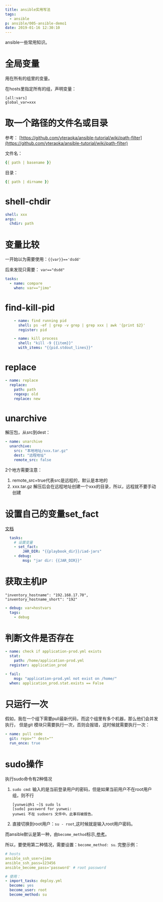 ```yaml
---
title: ansible实用写法
tags:
  - ansible
p: ansible/005-ansible-demo1
date: 2019-01-16 12:30:10
---
```


ansible一些常用知识。

# 全局变量
用在所有的组里的变量。

在hosts里指定所有的组，声明变量：
```
[all:vars]
global_var=xxx
```
# 取一个路径的文件名或目录
参考： [https://github.com/yteraoka/ansible-tutorial/wiki/path-filter](https://github.com/yteraoka/ansible-tutorial/wiki/path-filter)

文件名：
```yml
{{ path | basename }}
```

目录：
```yml
{{ path | dirname }}
```

# shell-chdir
```yml
shell: xxx
args:
  chdir: path
```

# 变量比较
一开始以为需要使用：`{{var}}=='dsdd'`

后来发现只需要： `var=="dsdd"`

```yml
tasks:
  - name: compare
    when: var=="jimo"
```

# find-kill-pid
```yml
    - name: find running pid
      shell: ps -ef | grep -v grep | grep xxx | awk '{print $2}'
      register: pid

    - name: kill process
      shell: "kill -9 {{item}}"
      with_items: "{{pid.stdout_lines}}"
```

# replace
```yml
- name: replace
  replace:
    path: path
    regexp: old
    replace: new
```

# unarchive
解压包，从src到dest：
```yml
- name: unarchive
  unarchive:
    src: "本地地址/xxx.tar.gz"
    dest: "远程地址"
    remote_src: false
```
2个地方需要注意：
1. remote_src=true代表src是远程的，默认是本地的
2. xxx.tar.gz 解压后会在远程地址创建一个xxx的目录，所以，远程就不要手动创建

# 设置自己的变量set_fact

[文档](https://docs.ansible.com/ansible/latest/modules/set_fact_module.html)

```yml
  tasks:
    # 设置变量
    - set_fact:
        JAR_DIR: "{{playbook_dir}}/iad-jars"
    - debug:
        msg: "jar dir: {{JAR_DIR}}"
```

# 获取主机IP

```
"inventory_hostname": "192.168.17.70", 
"inventory_hostname_short": "192"
```

```yml
- debug: var=hostvars
  tags:
    - debug
```

# 判断文件是否存在
```yml
- name: check if application-prod.yml exists
  stat:
    path: /home/application-prod.yml
  register: application_prod

- fail:
    msg: "application-prod.yml not exist on /home/"
  when: application_prod.stat.exists == False
```

# 只运行一次
假如，我在一个组下需要pull最新代码，而这个组里有多个机器，那么他们会并发执行，
但是git 模块只需要执行一次，否则会报错，这时候就需要执行一次：
```yml
- name: pull code
  git: repo="" dest=""
  run_once: true
```

# sudo操作

执行sudo命令有2种情况
1. `sudo cmd`: 输入的是当前登录用户的密码，但是如果当前用户不在root用户组，则不行
    ```shell
    [yunwei@h1 ~]$ sudo ls
    [sudo] password for yunwei: 
    yunwei 不在 sudoers 文件中。此事将被报告。
    ```
2. 直接切换到root用户：`su - root`,这时候就是输入root用户密码。

而ansible默认是第一种，由`become_method`标示,[参考](https://docs.ansible.com/ansible/latest/user_guide/become.html#command-line-options)。

所以，要使用第二种情况，需要设置：`become_method: su`. 
完整示例：
```yml
# hosts
ansible_ssh_user=jimo
ansible_ssh_pass=123456
ansible_become_pass='password' # root password

# 使用：
- import_tasks: deploy.yml
  become: yes
  become_user: root
  become_method: su
```


